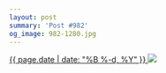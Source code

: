 ```yaml
---
layout: post
summary: 'Post #982'
og_image: 982-1280.jpg
---
```


<p>
 <time>
  <a href="/982">
   {{ page.date | date: "%B %-d, %Y" }}
  </a>
 </time>
 <a href="/982">
  <img sizes="(min-width: 700px) 50vw, calc(100vw - 2rem)" src="{{ site.assets_url }}/982-640.jpg" srcset="{{ site.assets_url }}/982-320.jpg 320w, {{ site.assets_url }}/982-640.jpg 640w, {{ site.assets_url }}/982-960.jpg 960w, {{ site.assets_url }}/982-1280.jpg 1280w"/>
 </a>
</p>
